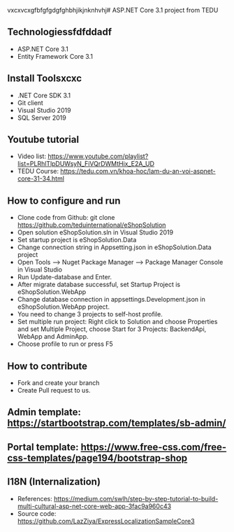 vxcxvcxgfbfgfgdgfghbhjikjnknhvhj# ASP.NET Core 3.1 project from TEDU
## Technologiessfdfddadf
- ASP.NET Core 3.1
- Entity Framework Core 3.1
## Install Toolsxcxc
- .NET Core SDK 3.1
- Git client
- Visual Studio 2019
- SQL Server 2019
## Youtube tutorial
- Video list: https://www.youtube.com/playlist?list=PLRhlTlpDUWsyN_FiVQrDWMtHix_E2A_UD
- TEDU Course: https://tedu.com.vn/khoa-hoc/lam-du-an-voi-aspnet-core-31-34.html
## How to configure and run
- Clone code from Github: git clone https://github.com/teduinternational/eShopSolution
- Open solution eShopSolution.sln in Visual Studio 2019
- Set startup project is eShopSolution.Data
- Change connection string in Appsetting.json in eShopSolution.Data project
- Open Tools --> Nuget Package Manager -->  Package Manager Console in Visual Studio
- Run Update-database and Enter.
- After migrate database successful, set Startup Project is eShopSolution.WebApp
- Change database connection in appsettings.Development.json in eShopSolution.WebApp project.
- You need to change 3 projects to self-host profile.
- Set multiple run project: Right click to Solution and choose Properties and set Multiple Project, choose Start for 3 Projects: BackendApi, WebApp and AdminApp.
- Choose profile to run or press F5
## How to contribute
- Fork and create your branch
- Create Pull request to us.

## Admin template: https://startbootstrap.com/templates/sb-admin/
## Portal template: https://www.free-css.com/free-css-templates/page194/bootstrap-shop

## I18N (Internalization)
- References: https://medium.com/swlh/step-by-step-tutorial-to-build-multi-cultural-asp-net-core-web-app-3fac9a960c43
- Source code: https://github.com/LazZiya/ExpressLocalizationSampleCore3
